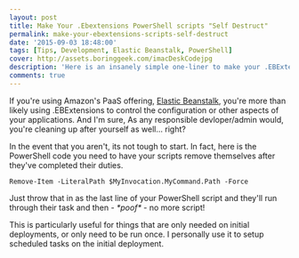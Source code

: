 ```yaml
---
layout: post
title: Make Your .Ebextensions PowerShell scripts "Self Destruct"
permalink: make-your-ebextensions-scripts-self-destruct
date: '2015-09-03 18:48:00'
tags: [Tips, Development, Elastic Beanstalk, PowerShell]
cover: http://assets.boringgeek.com/imacDeskCodejpg
description: 'Here is an insanely simple one-liner to make your .EBExtensions PowerShell completely self destruct (okay... delete themselves) upon successful execution.' 
comments: true
---
```


If you're using Amazon's PaaS offering, [Elastic Beanstalk](https://aws.amazon.com/elasticbeanstalk/), you're more than likely using .EBExtensions to control the configuration or other aspects of your applications.  And I'm sure, As any responsible devloper/admin would, you're cleaning up after yourself as well... right?

In the event that you aren't, its not tough to start.  In fact, here is the PowerShell code you need to have your scripts remove themselves after they've completed their duties.

```Remove-Item -LiteralPath $MyInvocation.MyCommand.Path -Force```

Just throw that in as the last line of your PowerShell script and they'll run through their task and then - *\*poof\** - no more script!

This is particularly useful for things that are only needed on initial deployments, or only need to be run once.  I personally use it to setup scheduled tasks on the initial deployment.
